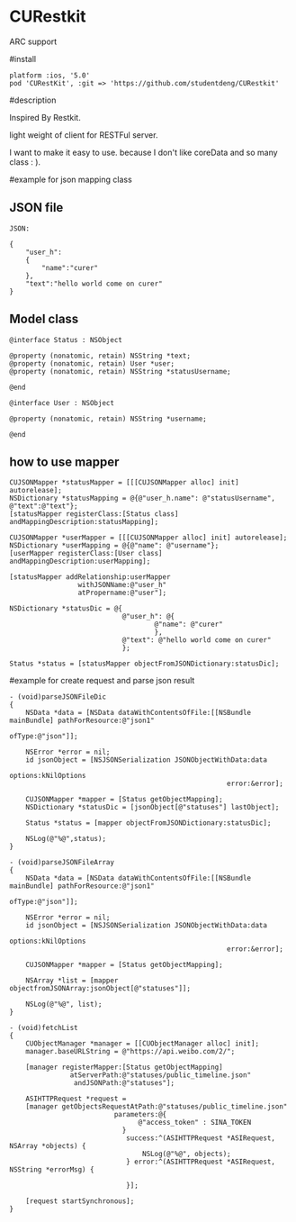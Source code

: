 CURestkit
=========

ARC support

#install

	platform :ios, '5.0'
	pod 'CURestKit', :git => 'https://github.com/studentdeng/CURestkit'

#description

Inspired By Restkit.

light weight of client for RESTFul server. 

I want to make it easy to use. because I don't like coreData and so many class : ). 

#example for json mapping class

## JSON file

	JSON:

	{
		"user_h":
		{
			"name":"curer"
		},
		"text":"hello world come on curer"
	}

## Model class 

	@interface Status : NSObject

	@property (nonatomic, retain) NSString *text;
	@property (nonatomic, retain) User *user;
	@property (nonatomic, retain) NSString *statusUsername;

	@end

	@interface User : NSObject

	@property (nonatomic, retain) NSString *username;

	@end

## how to use mapper 

	CUJSONMapper *statusMapper = [[[CUJSONMapper alloc] init] autorelease];
    NSDictionary *statusMapping = @{@"user_h.name": @"statusUsername", @"text":@"text"};
    [statusMapper registerClass:[Status class] andMappingDescription:statusMapping];
    
    CUJSONMapper *userMapper = [[[CUJSONMapper alloc] init] autorelease];
    NSDictionary *userMapping = @{@"name": @"username"};
    [userMapper registerClass:[User class] andMappingDescription:userMapping];
    
    [statusMapper addRelationship:userMapper
                     withJSONName:@"user_h"
                     atPropername:@"user"];
    
    NSDictionary *statusDic = @{
                                @"user_h": @{
                                        @"name": @"curer"
                                        },
                                @"text": @"hello world come on curer"
                                };
    
    Status *status = [statusMapper objectFromJSONDictionary:statusDic];



#example for create request and parse json result

```objc
- (void)parseJSONFileDic
{
    NSData *data = [NSData dataWithContentsOfFile:[[NSBundle mainBundle] pathForResource:@"json1"
                                                                                  ofType:@"json"]];
    
    NSError *error = nil;
    id jsonObject = [NSJSONSerialization JSONObjectWithData:data
                                                    options:kNilOptions
                                                      error:&error];
    
    CUJSONMapper *mapper = [Status getObjectMapping];
    NSDictionary *statusDic = [jsonObject[@"statuses"] lastObject];
    
    Status *status = [mapper objectFromJSONDictionary:statusDic];
    
    NSLog(@"%@",status);
}

- (void)parseJSONFileArray
{
    NSData *data = [NSData dataWithContentsOfFile:[[NSBundle mainBundle] pathForResource:@"json1"
                                                                                  ofType:@"json"]];
    
    NSError *error = nil;
    id jsonObject = [NSJSONSerialization JSONObjectWithData:data
                                                    options:kNilOptions
                                                      error:&error];
    
    CUJSONMapper *mapper = [Status getObjectMapping];
    
    NSArray *list = [mapper objectfromJSONArray:jsonObject[@"statuses"]];
    
    NSLog(@"%@", list);
}

- (void)fetchList
{
    CUObjectManager *manager = [[CUObjectManager alloc] init];
    manager.baseURLString = @"https://api.weibo.com/2/";
    
    [manager registerMapper:[Status getObjectMapping]
               atServerPath:@"statuses/public_timeline.json"
                andJSONPath:@"statuses"];
    
    ASIHTTPRequest *request = 
    [manager getObjectsRequestAtPath:@"statuses/public_timeline.json"
                          parameters:@{
                                @"access_token" : SINA_TOKEN
                            }
                             success:^(ASIHTTPRequest *ASIRequest, NSArray *objects) {
                                 NSLog(@"%@", objects);
                             } error:^(ASIHTTPRequest *ASIRequest, NSString *errorMsg) {
                                 
                             }];
    
    [request startSynchronous];
}

```